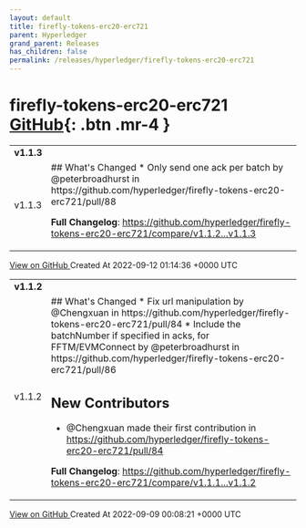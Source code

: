 ```yaml
---
layout: default
title: firefly-tokens-erc20-erc721
parent: Hyperledger
grand_parent: Releases
has_children: false
permalink: /releases/hyperledger/firefly-tokens-erc20-erc721
---
```


# firefly-tokens-erc20-erc721 <span class="fs-3 right-align">[GitHub](https://github.com/hyperledger/firefly-tokens-erc20-erc721){: .btn .mr-4 }</span>


<div>
    <table>
        <tr>
            <td colspan="2">
                <b>
                    v1.1.3
                </b>
            </td>
        </tr>
        <tr>
            <td>
                <span class="chip">
                    v1.1.3
                </span>
            </td>
            <td>
                ## What's Changed
* Only send one ack per batch by @peterbroadhurst in https://github.com/hyperledger/firefly-tokens-erc20-erc721/pull/88


**Full Changelog**: https://github.com/hyperledger/firefly-tokens-erc20-erc721/compare/v1.1.2...v1.1.3
            </td>
        </tr>
    </table>
    <a href="https://github.com/hyperledger/firefly-tokens-erc20-erc721/releases/tag/v1.1.3" class=".btn">
        View on GitHub
    </a>
    <span class="right-align">
        Created At 2022-09-12 01:14:36 +0000 UTC
    </span>
</div>

<div>
    <table>
        <tr>
            <td colspan="2">
                <b>
                    v1.1.2
                </b>
            </td>
        </tr>
        <tr>
            <td>
                <span class="chip">
                    v1.1.2
                </span>
            </td>
            <td>
                ## What's Changed
* Fix url manipulation by @Chengxuan in https://github.com/hyperledger/firefly-tokens-erc20-erc721/pull/84
* Include the batchNumber if specified in acks, for FFTM/EVMConnect by @peterbroadhurst in https://github.com/hyperledger/firefly-tokens-erc20-erc721/pull/86

## New Contributors
* @Chengxuan made their first contribution in https://github.com/hyperledger/firefly-tokens-erc20-erc721/pull/84

**Full Changelog**: https://github.com/hyperledger/firefly-tokens-erc20-erc721/compare/v1.1.1...v1.1.2
            </td>
        </tr>
    </table>
    <a href="https://github.com/hyperledger/firefly-tokens-erc20-erc721/releases/tag/v1.1.2" class=".btn">
        View on GitHub
    </a>
    <span class="right-align">
        Created At 2022-09-09 00:08:21 +0000 UTC
    </span>
</div>


